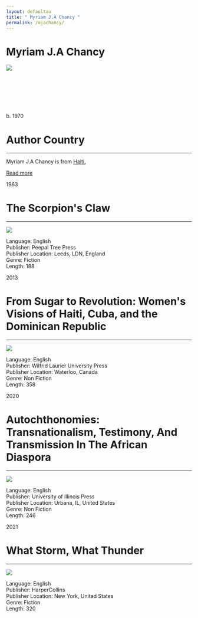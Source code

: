 ```yaml
---
layout: defaultau
title: " Myriam J.A Chancy "
permalink: /mjachancy/
---
```

<!-- partial:index.partial.html -->
<div class="content">
    <h1> Myriam J.A Chancy </h1>
    <div class="quote">
        <div><img src="https://i.pinimg.com/736x/21/b3/9a/21b39a19aa1724d82a47487972656555--haiti-terre.jpg" class="logo"></div>
    </div>
    <div class="timeline">
        <div style="padding-bottom:100px;"></div>
        <div class="block">
            <div class="date right"><p class="right">b. 1970</p></div>
            <div class="dot"></div>
            <div class="left first">
            <div class="author_country">
                <h1>Author Country</h1><hr>
          <div class="aclocation">   <p> Myriam J.A Chancy is from <a href="{{ site.baseurl }}/5"> Haiti.</a></p></div>
              <div class="acreadmore">  <a href="https://en.wikipedia.org/wiki/Myriam_J._A._Chancy" target="_blank">Read more</a></div>
            </div>
            </div>
        </div>
        <div class="block">
            <div class="date left"><p class="left">1963</p></div>
            <div class="dot"></div>
            <div class="right">
                <h1>The Scorpion's Claw</h1><hr>
                <p><img src="https://www.peepaltreepress.com/sites/default/files/styles/book_cover_large/public/9781900715911_0.jpg?itok=7bpc37FE"></p>
                <p>
                Language: English<br/>
                Publisher: Peepal Tree Press<br/>
                Publisher Location: Leeds, LDN, England<br/>
                Genre: Fiction<br/>
                Length: 188
                </p>
            </div>
        </div>
        <div class="block">
            <div class="date right"><p class="right">2013</p></div>
            <div class="dot"></div>
            <div class="left">
                <h1>From Sugar to Revolution: Women's Visions of Haiti, Cuba, and the Dominican Republic</h1><hr>
                <p><img src="https://myriamchancy.com/wp-content/uploads/2020/09/26B5ED10-10F8-490E-8C0E-E50D12035F01-2-745x1024.jpg"></p>
                <p>
                Language: English<br/>
                Publisher: Wilfrid Laurier University Press<br/>
                Publisher Location: Waterloo, Canada<br/>
                Genre: Non Fiction<br/>
                Length: 358
                </p>
            </div>
        </div>
        <div class="block">
            <div class="date left"><p class="left">2020</p></div>
            <div class="dot"></div>
            <div class="right">
                <h1>Autochthonomies: Transnationalism, Testimony, And Transmission In The African Diaspora</h1><hr>
                <p><img src="https://images-na.ssl-images-amazon.com/images/I/51-BlhqmQbL._SX331_BO1,204,203,200_.jpg"></p>
                <p>
                Language: English<br/>
                Publisher: University of Illinois Press<br/>
                Publisher Location: Urbana, IL, United States<br/>
                Genre: Non Fiction<br/>
                Length: 246
                </p>
            </div>
        </div>
        <div class="block">
            <div class="date right"><p class="right">2021</p></div>
            <div class="dot"></div>
            <div class="left">
                <h1>What Storm, What Thunder</h1><hr>
                <p><img src="https://images-na.ssl-images-amazon.com/images/I/71K114LJSdL.jpg"></p>
                <p>
                Language: English<br/>
                Publisher: HarperCollins<br/>
                Publisher Location: New York, United States<br/>
                Genre: Fiction<br/>
                Length: 320
                </p>
            </div>
        </div>
        <div style="padding-bottom:100px;"></div>
    </div>
</div>
  <!-- partial -->
<script src='https://cdnjs.cloudflare.com/ajax/libs/jquery/3.1.1/jquery.min.js'></script><script  src="{{ site.baseurl }}/assets/js/authorscript.js"></script>